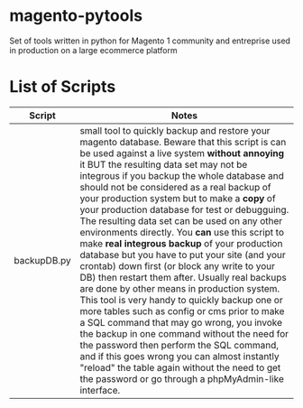 # magento-pytools
Set of tools written in python for Magento 1 community and entreprise used in production on a large ecommerce platform

# List of Scripts

Script | Notes
-------|--------
backupDB.py | small tool to quickly backup and restore your magento database. Beware that this script is can be used against a live system **without annoying** it BUT the resulting data set may not be integrous if you backup the whole database and should not be considered as a real backup of your production system but to make a **copy** of your production database for test or debugguing. The resulting data set can be used on any other environments directly. You **can** use this script to make **real integrous backup** of your production database but you have to put your site (and your crontab) down first (or block any write to your DB) then restart them after. Usually real backups are done by other means in production system. This tool is very handy to quickly backup one or more tables such as config or cms prior to make a SQL command that may go wrong, you invoke the backup in one command without the need for the password then perform the SQL command, and if this goes wrong you can almost instantly "reload" the table again without the need to get the password or go through a phpMyAdmin-like interface.


